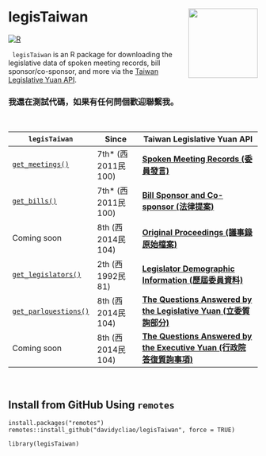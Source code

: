 # legisTaiwan  <img src="https://raw.githack.com/davidycliao/figures/master/hexsticker_tw.png" width="140" align="right" /> <br /> 

[![R](https://github.com/davidycliao/legisTaiwan/actions/workflows/r.yml/badge.svg)](https://github.com/davidycliao/legisTaiwan/actions/workflows/r.yml)


&nbsp; 
`legisTaiwan` is an R package for downloading the legislative data of spoken meeting records, bill sponsor/co-sponsor, and more via the [Taiwan Legislative Yuan API](https://www.ly.gov.tw/Home/Index.aspx). 


### 我還在測試代碼，如果有任何問個歡迎聯繫我。







&nbsp; 


| `legisTaiwan`                 |        Since        |  Taiwan Legislative Yuan API |
|-------------------------------|---------------------|------------------------------|
|[`get_meetings()`](https://davidycliao.github.io/legisTaiwan/reference/get_bills.html)           |  7th* (西2011民100) | [**Spoken Meeting Records (委員發言)**](https://www.ly.gov.tw/Pages/List.aspx?nodeid=154)                         |
|[`get_bills()`](https://davidycliao.github.io/legisTaiwan/reference/get_bills.html)              |  7th* (西2011民100) | [**Bill Sponsor and Co-sponsor (法律提案)**](https://www.ly.gov.tw/Pages/List.aspx?nodeid=154)                    |
|Coming soon                    |  8th  (西2014民104) | [**Original Proceedings  (議事錄原始檔案)**](https://data.ly.gov.tw/getds.action?id=45)                           | 
|[`get_legislators()`](https://davidycliao.github.io/legisTaiwan/reference/get_legislators.html)        |  2th  (西1992民 81) | [**Legislator Demographic Information (歷屆委員資料)**](https://data.ly.gov.tw/getds.action?id=16)                |
|[`get_parlquestions()`](https://davidycliao.github.io/legisTaiwan/reference/get_parlquestions.html)      |  8th  (西2014民104) | [**The Questions Answered by the Legislative Yuan (立委質詢部分)**](https://data.ly.gov.tw/getds.action?id=6)     |
| Coming soon                   |  8th  (西2014民104) | [**The Questions Answered by the Executive Yuan (行政院答復質詢事項)**](https://data.ly.gov.tw/getds.action?id=1) |

&nbsp; 

## Install from GitHub Using `remotes`

```
install.packages("remotes")
remotes::install_github("davidycliao/legisTaiwan", force = TRUE)
```

```
library(legisTaiwan)
```



